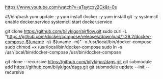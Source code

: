 https://www.youtube.com/watch?v=aTaytcxy2Ck&t=0s

#!/bin/bash
yum update -y
yum install docker -y
yum install git -y
systemctl enable docker.service
systemctl start docker.service

git clone https://github.com/bilykigor/airflow.git
sudo curl -L "https://github.com/docker/compose/releases/download/1.29.2/docker-compose-$(uname -s)-$(uname -m)" -o /usr/local/bin/docker-compose
sudo chmod +x /usr/local/bin/docker-compose
sudo ln -s /usr/local/bin/docker-compose /usr/bin/docker-compose


git clone --recursive https://github.com/bilykigor/dags.git
git submodule add https://github.com/bilykigor/dags.git
git submodule update --init --recursive
